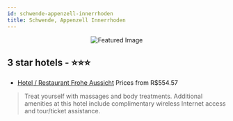 ```yaml
---
id: schwende-appenzell-innerrhoden
title: Schwende, Appenzell Innerrhoden
---
```


<center><img src="https://i.travelapi.com/hotels/1000000/1000000/991700/991676/9e8a24e1_z.jpg" alt="Featured Image" /></center>


##  3 star hotels - ⭐️⭐️⭐️

-    [Hotel / Restaurant Frohe Aussicht](https://us.hurb.com/hotels/schwende/hotel-restaurant-frohe-aussicht-JNP-JP02552Q?cmp=18055) Prices from R$554.57
   > Treat yourself with massages and body treatments. Additional amenities at this hotel include complimentary wireless Internet access and tour/ticket assistance.
